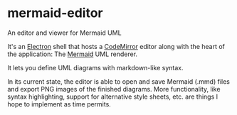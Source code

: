 # mermaid-editor
An editor and viewer for Mermaid UML

It's an [Electron](https://electron.atom.io/) shell that hosts a [CodeMirror](https://codemirror.net/) editor along with the heart of the application: The [Mermaid](https://knsv.github.io/mermaid/) UML renderer.

It lets you define UML diagrams with markdown-like syntax.

In its current state, the editor is able to open and save Mermaid (.mmd) files and export PNG images of the finished diagrams. More functionality, like syntax highlighting, support for alternative style sheets, etc. are things I hope to implement as time permits.
